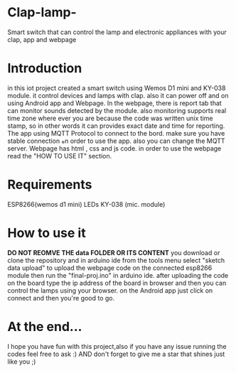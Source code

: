 # Clap-lamp-
Smart switch that can control the lamp and electronic appliances with your clap, app and webpage
# Introduction
in this iot project created a smart switch using Wemos D1 mini and KY-038 module. it control devices and lamps with clap. also it can power off and on using Android app and Webpage.
In the webpage, there is report tab that can monitor sounds detected by the module. also monitoring supports real time zone where ever you are because the code was written unix time stamp, so in other words it can provides exact date and time for reporting.
The app using MQTT Protocol to connect to the bord. make sure you have stable connection هn order to use the app. also you can change the MQTT server.
Webpage has html , css and js code. in order to use the webpage read the "HOW TO USE IT" section.

# Requirements
ESP8266(wemos d1 mini)
LEDs
KY-038 (mic. module)

# How to use it
**DO NOT REOMVE THE data FOLDER OR ITS CONTENT**
you download or clone the repository and in arduino ide from the tools menu select "sketch data upload" to upload the webpage code on the connected esp8266 module then run the "final-proj.ino" in arduino ide. 
after uploading the code on the board type the ip address of the board in browser and then you can control the lamps using your browser.
on the Android app just click on connect and then you're good to go.

# At the end...

I hope you have fun with this project,also if you have any issue running the codes feel free to ask :)
AND
don't forget to give me a star that shines just like you ;)
